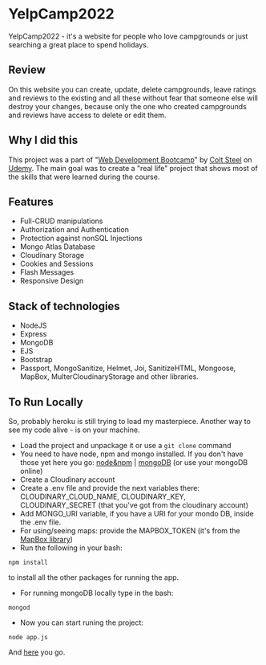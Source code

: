 # YelpCamp2022
YelpCamp2022 - it's a website for people who love campgrounds or just searching a great place to spend holidays.

## Review
On this website you can create, update, delete campgrounds, leave ratings and reviews to the existing and all these without fear that someone else will destroy your changes, because only the one who created campgrounds and reviews have access to delete or edit them.

## Why I did this
This project was a part of "[Web Development Bootcamp][udemyCourse]" by [Colt Steel][udemyColtSteel] on [Udemy][udemy]. The main goal was to create a "real life" project that shows most of the skills that were learned during the course.

## Features
* Full-CRUD manipulations
* Authorization and Authentication
* Protection against nonSQL Injections
* Mongo Atlas Database
* Cloudinary Storage
* Cookies and Sessions
* Flash Messages
* Responsive Design

## Stack of technologies
* NodeJS
* Express
* MongoDB
* EJS
* Bootstrap
* Passport, MongoSanitize, Helmet, Joi, SanitizeHTML, Mongoose, MapBox, MulterCloudinaryStorage and other libraries.

## To Run Locally
So, probably heroku is still trying to load my masterpiece. Another way to see my code alive - is on your machine.
* Load the project and unpackage it or use a ``` git clone ``` command
* You need to have node, npm and mongo installed. If you don't have those yet here you go: [node&npm][nodeLink] | [mongoDB][mongoLink] (or use your mongoDB online)
* Create a Cloudinary account
* Create a .env file and provide the next variables there: CLOUDINARY_CLOUD_NAME, CLOUDINARY_KEY, CLOUDINARY_SECRET (that you've got from the cloudinary account)
* Add MONGO_URI variable, if you have a URI for your mondo DB, inside the .env file.
* For using/seeing maps: provide the MAPBOX_TOKEN (it's from the [MapBox library][mapBoxLink])
* Run the following in your bash:
```
npm install
```
to install all the other packages for running the app.
* For running mongoDB locally type in the bash:
```
mongod
```
* Now you can start runing the project:
```
node app.js
```
And [here][localHostLink] you go.




[herokuLink]: https://yelp-cmp.herokuapp.com/
[nodeLink]: https://nodejs.org/en/download/
[mongoLink]: https://docs.mongodb.com/manual/tutorial/install-mongodb-on-windows/
[mapBoxLink]: https://account.mapbox.com/auth/signin/
[localHostLink]: https://localhost:3000/
[udemyCourse]: https://www.udemy.com/course/the-web-developer-bootcamp/
[udemyColtSteel]: https://www.udemy.com/user/coltsteele/
[udemy]: https://www.udemy.com/



